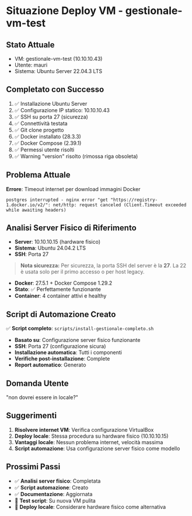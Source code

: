 # Situazione Deploy VM - gestionale-vm-test

## Stato Attuale
- VM: gestionale-vm-test (10.10.10.43)
- Utente: mauri
- Sistema: Ubuntu Server 22.04.3 LTS

## Completato con Successo
1. ✅ Installazione Ubuntu Server
2. ✅ Configurazione IP statico: 10.10.10.43
3. ✅ SSH su porta 27 (sicurezza)
4. ✅ Connettività testata
5. ✅ Git clone progetto
6. ✅ Docker installato (28.3.3)
7. ✅ Docker Compose (2.39.1)
8. ✅ Permessi utente risolti
9. ✅ Warning "version" risolto (rimossa riga obsoleta)

## Problema Attuale
**Errore**: Timeout internet per download immagini Docker
```
postgres interrupted - nginx error "get "https://registry-1.docker.io/v2/": net/http: request canceled (Client.Timeout exceeded while awaiting headers)
```

## Analisi Server Fisico di Riferimento
- **Server**: 10.10.10.15 (hardware fisico)
- **Sistema**: Ubuntu 24.04.2 LTS
- **SSH**: Porta 27
> **Nota sicurezza:** Per sicurezza, la porta SSH del server è la **27**. La 22 è usata solo per il primo accesso o per host legacy.
- **Docker**: 27.5.1 + Docker Compose 1.29.2
- **Stato**: ✅ Perfettamente funzionante
- **Container**: 4 container attivi e healthy

## Script di Automazione Creato
✅ **Script completo**: `scripts/install-gestionale-completo.sh`
- **Basato su**: Configurazione server fisico funzionante
- **SSH**: Porta 27 (configurazione sicura)
- **Installazione automatica**: Tutti i componenti
- **Verifiche post-installazione**: Complete
- **Report automatico**: Generato

## Domanda Utente
"non dovrei essere in locale?"

## Suggerimenti
1. **Risolvere internet VM**: Verifica configurazione VirtualBox
2. **Deploy locale**: Stessa procedura su hardware fisico (10.10.10.15)
3. **Vantaggi locale**: Nessun problema internet, velocità massima
4. **Script automazione**: Usa configurazione server fisico come modello

## Prossimi Passi
- ✅ **Analisi server fisico**: Completata
- ✅ **Script automazione**: Creato
- ✅ **Documentazione**: Aggiornata
- 🔄 **Test script**: Su nuova VM pulita
- 🔄 **Deploy locale**: Considerare hardware fisico come alternativa 
